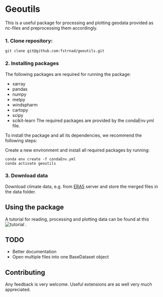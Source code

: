 # Geoutils

This is a useful package for processing and plotting geodata provided as nc-files and preprocessing them accordingly.

### 1. Clone repository:
```
git clone git@github.com:fstrnad/geoutils.git
```

### 2. Installing packages
The following packages are required for running the package:
- xarray 
- pandas
- numpy
- metpy
- windspharm
- cartopy
- scipy
- scikit-learn
The required packages are provided by the condaEnv.yml file.	

To install the package and all its dependencies, we recommend the following steps:

Create a new environment and install all required packages by running: 
```
conda env create -f condaEnv.yml 
conda activate geoutils 
```

### 3. Download data
Download climate data, e.g. from [ERA5](https://cds.climate.copernicus.eu/cdsapp#!/dataset/reanalysis-era5-pressure-levels?tab=overview) server and store the merged files in the data folder.
## Using the package

A tutorial for reading, processing and plotting data can be found at this![tutorial](tutorials/plotting_tutorial.ipynb) .




## TODO
- Better documentation
- Open multiple files into one BaseDataset object

## Contributing 

Any feedback is very welcome. Useful extensions are as well very much appreciated. 




